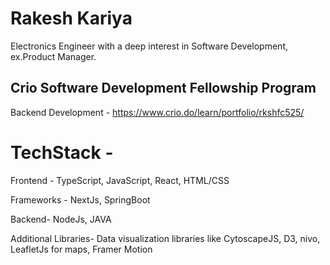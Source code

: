 # Rakesh Kariya
 Electronics Engineer with a deep interest in Software Development, ex.Product Manager.
                                                                                       
                                                                                       
## Crio Software Development Fellowship Program
Backend Development - https://www.crio.do/learn/portfolio/rkshfc525/

# TechStack -
Frontend - TypeScript, JavaScript, React, HTML/CSS

Frameworks - NextJs, SpringBoot

Backend- NodeJs, JAVA

Additional Libraries- Data visualization libraries like CytoscapeJS, D3, nivo, LeafletJs for maps, Framer Motion
 
 
